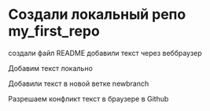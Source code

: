 ﻿# Создали локальный репо my_first_repo
создали файл README
добавили текст через веббраузер

Добавим текст локально

Добавили текст в новой ветке
newbranch

Разрешаем конфликт 
текст в браузере в Github

